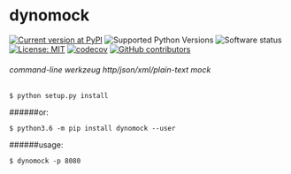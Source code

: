 # dynomock

[![Current version at PyPI](https://img.shields.io/pypi/v/dynomock.svg)](https://pypi.python.org/pypi/dynomock)
![Supported Python Versions](https://img.shields.io/pypi/pyversions/dynomock.svg)
![Software status](https://img.shields.io/pypi/status/dynomock.svg)
[![License: MIT](https://img.shields.io/pypi/l/dynomock.svg)](https://github.com/vit0r/dynomock/blob/master/LICENSE)
[![codecov](https://codecov.io/gh/vit0r/dynomock/branch/master/graph/badge.svg)](https://codecov.io/gh/vit0r/dynomock)
[![GitHub contributors](https://img.shields.io/github/contributors/vit0r/dynomock.svg)](https://github.com/vit0r/dynomock/graphs/contributors)

###### command-line werkzeug http/json/xml/plain-text mock

`$ python setup.py install`

######or:

`$ python3.6 -m pip install dynomock --user`

######usage:

`$ dynomock -p 8080`

